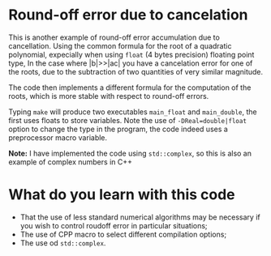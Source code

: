 # Round-off error due to cancelation #

This is another example of round-off error accumulation due to
cancellation. Using the common formula for the root of a quadratic
polynomial, expecially when using `float` (4 bytes precision) floating
point type, In the case where |b|>>|ac| you have a cancelation error for one of the roots, due to the
subtraction of two quantities of very similar magnitude.

The code then implements a different formula for the computation of the roots,
which is more stable with respect to round-off errors.

Typing `make` will produce two executables `main_float` and `main_double`,
the first uses floats to store variables. Note the use of `-DReal=double|float` option to change the type in the program, 
the code indeed uses a preprocessor macro variable.

**Note:** I have implemented the code using `std::complex`, so this is
also an example of complex numbers in C++

# What do you learn with this code #
- That the use of less standard numerical algorithms may be necessary if you wish to control roudoff error in particular situations;
- The use of CPP macro to select different compilation options;
- The use od `std::complex`.
